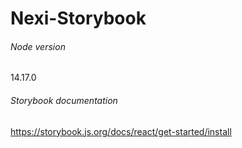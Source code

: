 # Nexi-Storybook

###### Node version
14.17.0

###### Storybook documentation
https://storybook.js.org/docs/react/get-started/install
